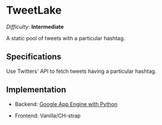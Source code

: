 TweetLake
=========

_Difficulty_: __Intermediate__

A static pool of tweets with a particular hashtag.

## Specifications ##

Use Twitters' API to fetch tweets having a particular hashtag.

## Implementation ##

* Backend: [Google App Engine with Python](https://developers.google.com/appengine/docs/python/gettingstartedpython27/introduction)

* Frontend: Vanilla/CH-strap